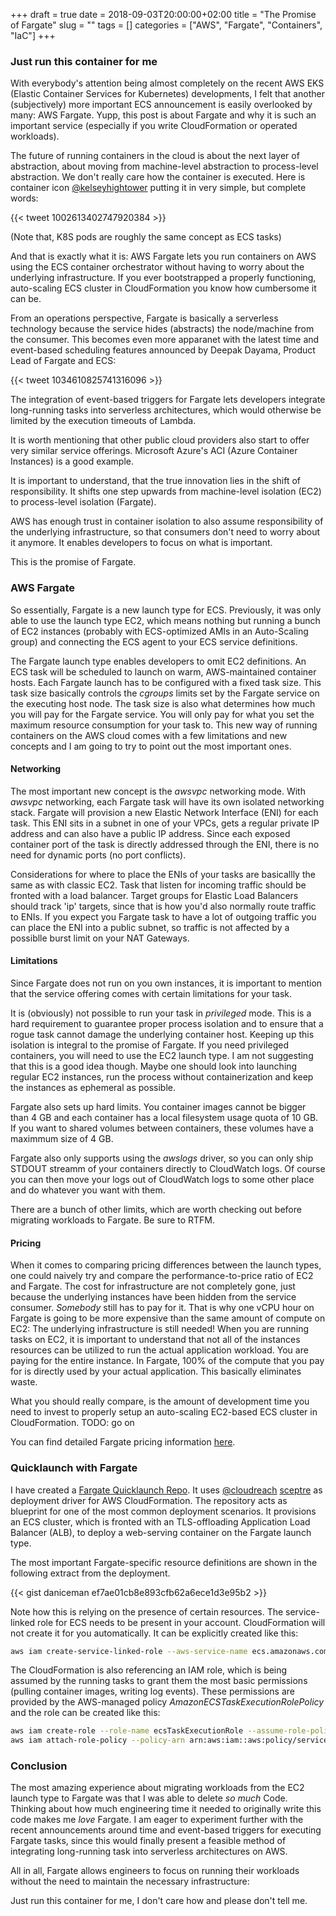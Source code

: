 +++ 
draft = true
date = 2018-09-03T20:00:00+02:00
title = "The Promise of Fargate"
slug = "" 
tags = []
categories = ["AWS", "Fargate", "Containers", "IaC"]
+++

### Just run this container for me

With everybody's attention being almost completely on the recent AWS EKS
(Elastic Container Services for Kubernetes) developments, I felt that another
(subjectively) more important ECS announcement is easily overlooked by many:
AWS Fargate. Yupp, this post is about Fargate and why it is such an important
service (especially if you write CloudFormation or operated workloads).

The future of running containers in the cloud is about the next layer of
abstraction, about moving from machine-level abstraction to process-level
abstraction. We don't really care how the container is executed. Here is
container icon [@kelseyhightower](https://twitter.com/kelseyhightower) putting
it in very simple, but complete words:

{{< tweet 1002613402747920384 >}}

(Note that, K8S pods are roughly the same concept as ECS tasks)

And that is exactly what it is: AWS Fargate lets you run containers on AWS
using the ECS container orchestrator without having to worry about the
underlying infrastructure. If you ever bootstrapped a properly functioning,
auto-scaling ECS cluster in CloudFormation you know how cumbersome it can be.

From an operations perspective, Fargate is basically a serverless technology
because the service hides (abstracts) the node/machine from the consumer. This
becomes even more apparanet with the latest time and event-based scheduling
features announced by Deepak Dayama, Product Lead of Fargate and ECS:

{{< tweet 1034610825741316096 >}}

The integration of event-based triggers for Fargate lets developers integrate
long-running tasks into serverless architectures, which would otherwise be
limited by the execution timeouts of Lambda. 

It is worth mentioning that other public cloud providers also start to offer
very similar service offerings. Microsoft Azure's ACI (Azure Container
Instances) is a good example.

It is important to understand, that the true innovation lies in the shift of
responsibility. It shifts one step upwards from machine-level isolation (EC2)
to process-level isolation (Fargate).

AWS has enough trust in container isolation to also assume responsibility of
the underlying infrastructure, so that consumers don't need to worry about it
anymore. It enables developers to focus on what is important.

This is the promise of Fargate.

### AWS Fargate

So essentially, Fargate is a new launch type for ECS. Previously, it was only
able to use the launch type EC2, which means nothing but running a bunch of EC2
instances (probably with ECS-optimized AMIs in an Auto-Scaling group) and
connecting the ECS agent to your ECS service definitions.

The Fargate launch type enables developers to omit EC2 definitions. An ECS task
will be scheduled to launch on warm, AWS-maintained container hosts. Each
Fargate launch has to be configured with a fixed task size. This task size
basically controls the _cgroups_ limits set by the Fargate service on the
executing host node. The task size is also what determines how much you will
pay for the Fargate service. You will only pay for what you set the maximum
resource consumption for your task to. This new way of running containers on
the AWS cloud comes with a few limitations and new concepts and I am going to
try to point out the most important ones.

#### Networking

The most important new concept is the _awsvpc_ networking mode. With _awsvpc_
networking, each Fargate task will have its own isolated networking stack.
Fargate will provision a new Elastic Network Interface (ENI) for each task.
This ENI sits in a subnet in one of your VPCs, gets a regular private IP
address and can also have a public IP address. Since each exposed container
port of the task is directly addressed through the ENI, there is no need for
dynamic ports (no port conflicts).

Considerations for where to place the ENIs of your tasks are basicallly the
same as with classic EC2. Task that listen for incoming traffic should be
fronted with a load balancer. Target groups for Elastic Load Balancers should
track 'ip' targets, since that is how you'd also normally route traffic to
ENIs. If you expect you Fargate task to have a lot of outgoing traffic you can
place the ENI into a public subnet, so traffic is not affected by a possiblle
burst limit on your NAT Gateways.

#### Limitations

Since Fargate does not run on you own instances, it is important to mention
that the service offering comes with certain limitations for your task.

It is (obviously) not possible to run your task in _privileged_ mode. This is a
hard requirement to guarantee proper process isolation and to ensure that a
rogue task cannot damage the underlying container host. Keeping up this
isolation is integral to the promise of Fargate. If you need privileged
containers, you will need to use the EC2 launch type. I am not suggesting that
this is a good idea though. Maybe one should look into launching regular EC2
instances, run the process without containerization and keep the instances as
ephemeral as possible.

Fargate also sets up hard limits. You container images cannot be bigger than 4
GB and each container has a local filesystem usage quota of 10 GB. If you want
to shared volumes between containers, these volumes have a maximmum size of 4
GB.

Fargate also only supports using the _awslogs_ driver, so you can only ship
STDOUT streamm of your containers directly to CloudWatch logs. Of course you
can then move your logs out of CloudWatch logs to some other place and do
whatever you want with them.

There are a bunch of other limits, which are worth checking out before
migrating workloads to Fargate. Be sure to RTFM.

#### Pricing

When it comes to comparing pricing differences between the launch types, one
could naively try and compare the performance-to-price ratio of EC2 and
Fargate. The cost for infrastructure are not completely gone, just because the
underlying instances have been hidden from the service consumer. _Somebody_
still has to pay for it. That is why one vCPU hour on Fargate is going to be
more expensive than the same amount of compute on EC2: The underlying
infrastructure is still needed! When you are running tasks on EC2, it is
important to understand that not all of the instances resources can be utilized
to run the actual application workload. You are paying for the entire instance.
In Fargate, 100% of the compute that you pay for is directly used by your
actual application. This basically eliminates waste.

What you should really compare, is the amount of development time you need to
invest to properly setup an auto-scaling EC2-based ECS cluster in
CloudFormation. 
TODO: go on


You can find detailed Fargate pricing information
[here](https://aws.amazon.com/fargate/pricing/).

### Quicklaunch with Fargate

I have created a [Fargate Quicklaunch
Repo](https://github.com/daniceman/fargate-quicklaunch). It uses
[@cloudreach](https://twitter.com/cloudreach)
[sceptre](https://github.com/cloudreach/sceptre) as deployment driver for AWS
CloudFormation. The repository acts as blueprint for one of the most common
deployment scenarios. It provisions an ECS cluster, which is fronted with an
TLS-offloading Application Load Balancer (ALB), to deploy a web-serving
container on the Fargate launch type.

The most important Fargate-specific resource definitions are shown in the
following extract from the deployment.

{{< gist daniceman ef7ae01cb8e893cfb62a6ece1d3e95b2 >}}

Note how this is relying on the presence of certain resources. The
service-linked role for ECS needs to be present in your account. CloudFormation
will not create it for you automatically. It can be explicitly created like
this:

```bash
aws iam create-service-linked-role --aws-service-name ecs.amazonaws.com
```

The CloudFormation is also referencing an IAM role, which is being assumed by the running tasks to grant them the most basic permissions (pulling container images, writing log events). These permissions are provided by the AWS-managed policy _AmazonECSTaskExecutionRolePolicy_ and the role can be created like this:

```bash
aws iam create-role --role-name ecsTaskExecutionRole --assume-role-policy-document '{"Version":"2012-10-17","Statement":[{"Effect":"Allow","Principal":{"Service":"ecs-tasks.amazonaws.com"},"Action":"sts:AssumeRole"}]}'
aws iam attach-role-policy --policy-arn arn:aws:iam::aws:policy/service-role/AmazonECSTaskExecutionRolePolicy --role-name ecsTaskExecutionRole
```

### Conclusion

The most amazing experience about migrating workloads from the EC2 launch type
to Fargate was that I was able to delete _so much_ Code. Thinking about how
much engineering time it needed to originally write this code makes me _love_
Fargate. I am eager to experiment further with the recent announcements around
time and event-based triggers for executing Fargate tasks, since this would
finally present a feasible method of integrating long-running task into
serverless architectures on AWS.

All in all, Fargate allows engineers to focus on running their workloads without
the need to maintain the necessary infrastructure:

Just run this container for me, I don't care how and please don't tell me.
 
